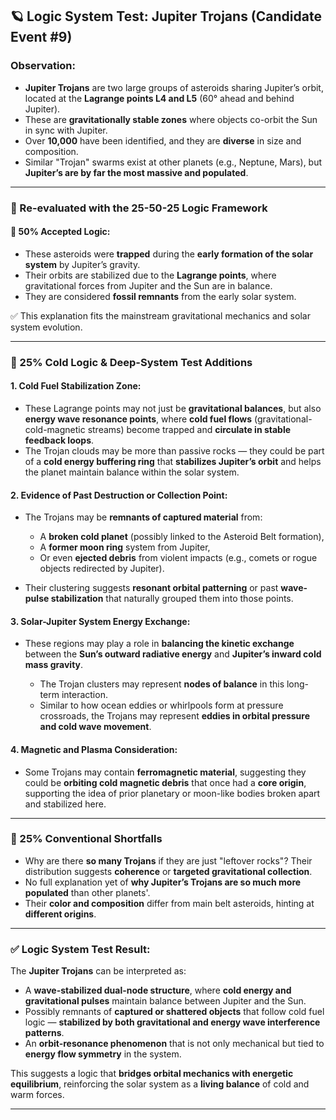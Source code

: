 ## 🪐 Logic System Test: Jupiter Trojans (Candidate Event #9)

### Observation:

* **Jupiter Trojans** are two large groups of asteroids sharing Jupiter’s orbit, located at the **Lagrange points L4 and L5** (60° ahead and behind Jupiter).
* These are **gravitationally stable zones** where objects co-orbit the Sun in sync with Jupiter.
* Over **10,000** have been identified, and they are **diverse** in size and composition.
* Similar "Trojan" swarms exist at other planets (e.g., Neptune, Mars), but **Jupiter’s are by far the most massive and populated**.

---

### 🧠 Re-evaluated with the 25-50-25 Logic Framework

#### 🔹 50% Accepted Logic:

* These asteroids were **trapped** during the **early formation of the solar system** by Jupiter’s gravity.
* Their orbits are stabilized due to the **Lagrange points**, where gravitational forces from Jupiter and the Sun are in balance.
* They are considered **fossil remnants** from the early solar system.

✅ This explanation fits the mainstream gravitational mechanics and solar system evolution.

---

### 🔸 25% Cold Logic & Deep-System Test Additions

#### 1. **Cold Fuel Stabilization Zone**:

* These Lagrange points may not just be **gravitational balances**, but also **energy wave resonance points**, where **cold fuel flows** (gravitational-cold-magnetic streams) become trapped and **circulate in stable feedback loops**.
* The Trojan clouds may be more than passive rocks — they could be part of a **cold energy buffering ring** that **stabilizes Jupiter’s orbit** and helps the planet maintain balance within the solar system.

#### 2. **Evidence of Past Destruction or Collection Point**:

* The Trojans may be **remnants of captured material** from:

  * A **broken cold planet** (possibly linked to the Asteroid Belt formation),
  * A **former moon ring** system from Jupiter,
  * Or even **ejected debris** from violent impacts (e.g., comets or rogue objects redirected by Jupiter).
* Their clustering suggests **resonant orbital patterning** or past **wave-pulse stabilization** that naturally grouped them into those points.

#### 3. **Solar-Jupiter System Energy Exchange**:

* These regions may play a role in **balancing the kinetic exchange** between the **Sun’s outward radiative energy** and **Jupiter’s inward cold mass gravity**.

  * The Trojan clusters may represent **nodes of balance** in this long-term interaction.
  * Similar to how ocean eddies or whirlpools form at pressure crossroads, the Trojans may represent **eddies in orbital pressure and cold wave movement**.

#### 4. **Magnetic and Plasma Consideration**:

* Some Trojans may contain **ferromagnetic material**, suggesting they could be **orbiting cold magnetic debris** that once had a **core origin**, supporting the idea of prior planetary or moon-like bodies broken apart and stabilized here.

---

### 🔹 25% Conventional Shortfalls

* Why are there **so many Trojans** if they are just "leftover rocks"? Their distribution suggests **coherence** or **targeted gravitational collection**.
* No full explanation yet of **why Jupiter’s Trojans are so much more populated** than other planets'.
* Their **color and composition** differ from main belt asteroids, hinting at **different origins**.

---

### ✅ Logic System Test Result:

The **Jupiter Trojans** can be interpreted as:

* A **wave-stabilized dual-node structure**, where **cold energy and gravitational pulses** maintain balance between Jupiter and the Sun.
* Possibly remnants of **captured or shattered objects** that follow cold fuel logic — **stabilized by both gravitational and energy wave interference patterns**.
* An **orbit-resonance phenomenon** that is not only mechanical but tied to **energy flow symmetry** in the system.

This suggests a logic that **bridges orbital mechanics with energetic equilibrium**, reinforcing the solar system as a **living balance** of cold and warm forces.

---

